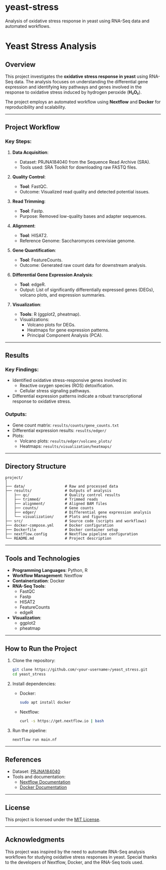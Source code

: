 # yeast-stress
Analysis of oxidative stress response in yeast using RNA-Seq data and automated workflows.
# Yeast Stress Analysis

## Overview
This project investigates the **oxidative stress response in yeast** using RNA-Seq data. The analysis focuses on understanding the differential gene expression and identifying key pathways and genes involved in the response to oxidative stress induced by hydrogen peroxide (**H₂O₂**).

The project employs an automated workflow using **Nextflow** and **Docker** for reproducibility and scalability.

---

## Project Workflow
### Key Steps:
1. **Data Acquisition**:
   - Dataset: PRJNA184040 from the Sequence Read Archive (SRA).
   - Tools used: SRA Toolkit for downloading raw FASTQ files.

2. **Quality Control**:
   - **Tool**: FastQC.
   - Outcome: Visualized read quality and detected potential issues.

3. **Read Trimming**:
   - **Tool**: Fastp.
   - Purpose: Removed low-quality bases and adapter sequences.

4. **Alignment**:
   - **Tool**: HISAT2.
   - Reference Genome: Saccharomyces cerevisiae genome.

5. **Gene Quantification**:
   - **Tool**: FeatureCounts.
   - Outcome: Generated raw count data for downstream analysis.

6. **Differential Gene Expression Analysis**:
   - **Tool**: edgeR.
   - Output: List of significantly differentially expressed genes (DEGs), volcano plots, and expression summaries.

7. **Visualization**:
   - **Tools**: R (ggplot2, pheatmap).
   - Visualizations:
     - Volcano plots for DEGs.
     - Heatmaps for gene expression patterns.
     - Principal Component Analysis (PCA).

---

## Results
### Key Findings:
- Identified oxidative stress-responsive genes involved in:
  - Reactive oxygen species (ROS) detoxification.
  - Cellular stress signaling pathways.
- Differential expression patterns indicate a robust transcriptional response to oxidative stress.

### Outputs:
- Gene count matrix: `results/counts/gene_counts.txt`
- Differential expression results: `results/edger/`
- Plots:
  - Volcano plots: `results/edger/volcano_plots/`
  - Heatmaps: `results/visualization/heatmaps/`

---

## Directory Structure
```plaintext
project/
│
├── data/                  # Raw and processed data
├── results/               # Outputs of analysis
│   ├── qc/                # Quality control results
│   ├── trimmed/           # Trimmed reads
│   ├── alignment/         # Aligned BAM files
│   ├── counts/            # Gene counts
│   ├── edger/             # Differential gene expression analysis
│   └── visualization/     # Plots and figures
├── src/                   # Source code (scripts and workflows)
├── docker-compose.yml     # Docker configuration
├── Dockerfile             # Docker container setup
├── nextflow.config        # Nextflow pipeline configuration
└── README.md              # Project description
```

---

## Tools and Technologies
- **Programming Languages**: Python, R
- **Workflow Management**: Nextflow
- **Containerization**: Docker
- **RNA-Seq Tools**:
  - FastQC
  - Fastp
  - HISAT2
  - FeatureCounts
  - edgeR
- **Visualization**:
  - ggplot2
  - pheatmap

---

## How to Run the Project
1. Clone the repository:
   ```bash
   git clone https://github.com/<your-username>/yeast_stress.git
   cd yeast_stress
   ```

2. Install dependencies:
   - Docker:
     ```bash
     sudo apt install docker
     ```
   - Nextflow:
     ```bash
     curl -s https://get.nextflow.io | bash
     ```

3. Run the pipeline:
   ```bash
   nextflow run main.nf
   ```

---

## References
- Dataset: [PRJNA184040](https://www.ncbi.nlm.nih.gov/bioproject/PRJNA184040)
- Tools and documentation:
  - [Nextflow Documentation](https://www.nextflow.io/)
  - [Docker Documentation](https://docs.docker.com/)

---

## License
This project is licensed under the [MIT License](LICENSE).

---

## Acknowledgments
This project was inspired by the need to automate RNA-Seq analysis workflows for studying oxidative stress responses in yeast. Special thanks to the developers of Nextflow, Docker, and the RNA-Seq tools used.

